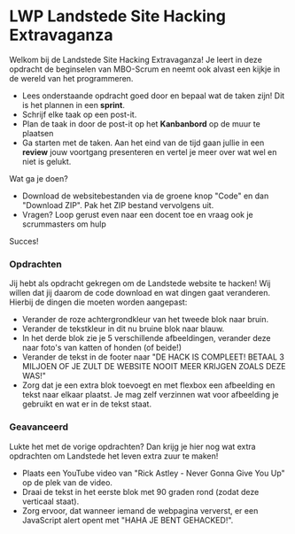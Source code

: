 # LWP Landstede Site Hacking Extravaganza
Welkom bij de Landstede Site Hacking Extravaganza! Je leert in deze opdracht de beginselen van MBO-Scrum en neemt ook alvast een kijkje in de wereld van het programmeren.

- Lees onderstaande opdracht goed door en bepaal wat de taken zijn! Dit is het plannen in een **sprint**.
- Schrijf elke taak op een post-it.
- Plan de taak in door de post-it op het **Kanbanbord** op de muur te plaatsen
- Ga starten met de taken. Aan het eind van de tijd gaan jullie in een **review** jouw voortgang presenteren en vertel je meer over wat wel en niet is gelukt.

Wat ga je doen?

- Download de websitebestanden via de groene knop "Code" en dan "Download ZIP". Pak het ZIP bestand vervolgens uit.
- Vragen? Loop gerust even naar een docent toe en vraag ook je scrummasters om hulp

Succes!

### Opdrachten
Jij hebt als opdracht gekregen om de Landstede website te hacken! Wij willen dat jij daarom de code download en wat dingen gaat veranderen. Hierbij de dingen die moeten worden aangepast:

- Verander de roze achtergrondkleur van het tweede blok naar bruin.
- Verander de tekstkleur in dit nu bruine blok naar blauw.
- In het derde blok zie je 5 verschillende afbeeldingen, verander deze naar foto's van katten of honden (of beide!)
- Verander de tekst in de footer naar "DE HACK IS COMPLEET! BETAAL 3 MILJOEN OF JE ZULT DE WEBSITE NOOIT MEER KRIJGEN ZOALS DEZE WAS!"
- Zorg dat je een extra blok toevoegt en met flexbox een afbeelding en tekst naar elkaar plaatst. Je mag zelf verzinnen wat voor afbeelding je gebruikt en wat er in de tekst staat.

### Geavanceerd
Lukte het met de vorige opdrachten? Dan krijg je hier nog wat extra opdrachten om Landstede het leven extra zuur te maken!

- Plaats een YouTube video van "Rick Astley - Never Gonna Give You Up" op de plek van de video.
- Draai de tekst in het eerste blok met 90 graden rond (zodat deze verticaal staat).
- Zorg ervoor, dat wanneer iemand de webpagina ververst, er een JavaScript alert opent met "HAHA JE BENT GEHACKED!".
